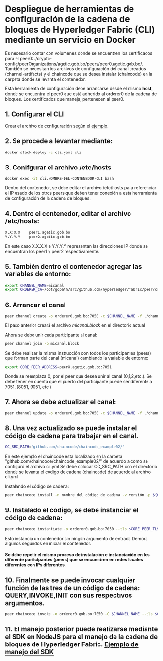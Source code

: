 # Despliegue de herramientas de configuración de la cadena de bloques de Hyperledger Fabric (CLI) mediante un servicio en Docker

Es necesario contar con volumenes donde se encuentren los certificados para el peer0: ./crypto-config/peerOrganizations/agetic.gob.bo/peers/peer0.agetic.gob.bo/. También se necesitan los archivos de configuración del canal creados (channel-artifacts) y el chaincode que se desea instalar (chaincode) en la carpeta donde se levanta el contenedor.   

Esta herramienta de configuración debe arrancarse desde el mismo **host**, donde se encuentra el peer0 que está adherido al orderer0 de la cadena de bloques. Los certificados que maneja, pertenecen al peer0.
## 1. Configurar el CLI

Crear el archivo de configuración según el [ejemplo](/src/cli.yml).

## 2. Se procede a levantar mediante:

```sh
docker stack deploy -c cli.yaml cli
```

## 3. Conifgurar el archivo /etc/hosts
```sh  
docker exec -it cli.NOMBRE-DEL-CONTENEDOR-CLI bash  
```  
Dentro del contenedor, se debe editar el archivo /etc/hosts para referenciar el IP usado de los otros peers que deben tener conexión a esta herramienta de configuración de la cadena de bloques.

## 4. Dentro el contenedor, editar el archivo /etc/hosts:
```sh
X.X:X.X    peer1.agetic.gob.bo
Y.Y.Y.Y    peer2.agetic.gob.bo
```
En este caso X.X.X.X e Y.Y.Y.Y representan las direcciones IP donde se encuentran los peer1 y peer2 respectivamente.
## 5. También dentro el contenedor agregar las variables de entorno:

```sh
export CHANNEL_NAME=micanal
export ORDERER_CA=/opt/gopath/src/github.com/hyperledger/fabric/peer/crypto/ordererOrganizations/gob.bo/orderers/orderer0.gob.bo/msp/tlscacerts/tlsca.gob.bo-cert.pem
```

## 6. Arrancar el canal

```sh
peer channel create -o orderer0.gob.bo:7050 -c $CHANNEL_NAME -f ./channel-artifacts/channel.tx --tls $CORE_PEER_TLS_ENABLED --cafile $ORDERER_CA
```

El paso anterior creará el archivo *micanal.block* en el directorio actual

Ahora se debe unir cada participante al canal:

```sh
peer channel join -b micanal.block
```

Se debe realizar la misma instrucción con todos los participantes (peers) que forman parte del canal (micanal) cambiando la variable de entorno:

```sh
export CORE_PEER_ADDRESS=peerX.agetic.gob.bo:7051
```

Donde se reemplaza X, por el peer que desea unir al canal (0,1,2,etc.). Se debe tener en cuenta que el puerto del participante puede ser diferente a 7051. (8051, 9051, etc.)

## 7. Ahora se debe actualizar el canal:

```sh
peer channel update -o orderer0.gob.bo:7050 -c $CHANNEL_NAME -f ./channel-artifacts/AgeticMSPanchors.tx --tls $CORE_PEER_TLS_ENABLED --cafile $ORDERER_CA
```

## 8. Una vez actualizado se puede instalar el código de cadena para trabajar en el canal.

```sh
CC_SRC_PATH="github.com/chaincode/chaincode_example02/"
```
En este ejemplo el chaincode esta localizado en la carpeta "github.com/chaincode/chaincode_example02/" de acuerdo a como se configuró el archivo cli.yml
Se debe colocar CC_SRC_PATH con el directorio donde se levanta el código de cadena (chaincode) de acuerdo al archivo cli.yml

Instalando el código de cadena:

```sh
peer chaincode install -n nombre_del_código_de_cadena -v versión -p ${CC_SRC_PATH}
```

## 9. Instalado el código, se debe instanciar el código de cadena:

```sh
peer chaincode instantiate -o orderer0.gob.bo:7050 --tls $CORE_PEER_TLS_ENABLED --cafile $ORDERER_CA -C $CHANNEL_NAME -n nombre_del_código_de_cadena -v versión -c '{"Args":[""]}'
```

Esto instancia un contenedor sin ningún argumento de entrada
Demora algunos segundos en iniciar el contenedor.
#### Se debe repetir el mismo proceso de instalación e instanciación en los diferente participantes (peers) que se encuentren en redes locales diferentes con IPs diferentes.

## 10. Finalmente se puede invocar cualquier función de las tres de un código de cadena: QUERY,INVOKE,INIT con sus respectivos argumentos.

```sh
peer chaincode invoke -o orderer0.gob.bo:7050 -C $CHANNEL_NAME --tls $CORE_PEER_TLS_ENABLED --cafile $ORDERER_CA -n nombre_del_código_de_cadena -c '{"function":"invoke","Args":["Aqui vienen los argumentos"]}'
```

## 11. El manejo posterior puede realizarse mediante el SDK en NodeJS para el manejo de la cadena de bloques de Hyperledger Fabric. [Ejemplo de manejo del SDK](https://gitlab.geo.gob.bo/agetic/sdk_blockchain)
